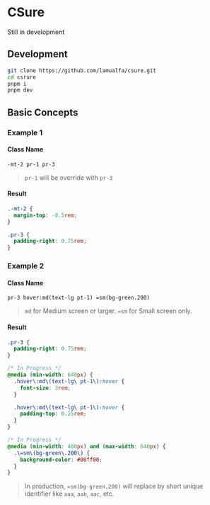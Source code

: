# CSure

Still in development

## Development

```bash
git clone https://github.com/lamualfa/csure.git
cd csrure
pnpm i
pnpm dev
```

## Basic Concepts

### Example 1

#### Class Name

```
-mt-2 pr-1 pr-3
```

> `pr-1` will be override with `pr-3`

#### Result

```css
.-mt-2 {
  margin-top: -0.5rem;
}

.pr-3 {
  padding-right: 0.75rem;
}
```

### Example 2

#### Class Name

```
pr-3 hover:md(text-lg pt-1) =sm(bg-green.200)
```

> `md` for Medium screen or larger. `=sm` for Small screen only.

#### Result

```css
.pr-3 {
  padding-right: 0.75rem;
}

/* In Progress */
@media (min-width: 640px) {
  .hover\:md\(text-lg\ pt-1\):hover {
    font-size: 3rem;
  }

  .hover\:md\(text-lg\ pt-1\):hover {
    padding-top: 0.25rem;
  }
}

/* In Progress */
@media (min-width: 480px) and (max-width: 640px) {
  .\=sm\(bg-green\.200\) {
    background-color: #00ff00;
  }
}
```

> In production, `=sm(bg-green.200)` will replace by short unique identifier like `aaa`, `aab`, `aac`, etc.
